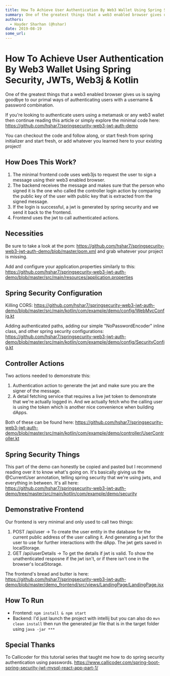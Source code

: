 ```yaml
---
title: How To Achieve User Authentication By Web3 Wallet Using Spring Security, JWTs, Web3j & Kotlin
summary: One of the greatest things that a web3 enabled browser gives us is saying goodbye to our primal ways of authenticating users with a username & password combination. If youre looking to authenticate users using a metamask or any web3 wallet then continue reading this article or simply explore the minimal code here- https-//github.com/hshar7/springsecurity-web3-jwt-auth-demo You can checkout the code and follow along, or start fresh from spring initializer and start fresh, or add whatever you lear
authors:
  - Hayder Sharhan (@hshar)
date: 2019-08-19
some_url: 
---
```


# How To Achieve User Authentication By Web3 Wallet Using Spring Security, JWTs, Web3j & Kotlin

One of the greatest things that a web3 enabled browser gives us is saying goodbye to our primal ways of authenticating users with a username & password combination. 

If you're looking to authenticate users using a metamask or any web3 wallet then continue reading this article or simply explore the minimal code here: https://github.com/hshar7/springsecurity-web3-jwt-auth-demo


You can checkout the code and follow along, or start fresh from spring initializer and start fresh, or add whatever you learned here to your existing project!

## How Does This Work?
1. The minimal frontend code uses web3js to request the user to sign a message using their web3 enabled browser.
2. The backend receives the message and makes sure that the person who signed it is the one who called the controller login action by comparing the public key of the user with public key that is extracted from the signed message.
3. If the login is successful, a jwt is generated by spring security and we send it back to the frontend.
4. Frontend uses the jwt to call authenticated actions.

## Necessities

Be sure to take a look at the pom: https://github.com/hshar7/springsecurity-web3-jwt-auth-demo/blob/master/pom.xml and grab whatever your project is missing.

Add and configure your application.properties similarly to this: https://github.com/hshar7/springsecurity-web3-jwt-auth-demo/blob/master/src/main/resources/application.properties

## Spring Security Configuration

Killing CORS: https://github.com/hshar7/springsecurity-web3-jwt-auth-demo/blob/master/src/main/kotlin/com/example/demo/config/WebMvcConfig.kt

Adding authenticated paths, adding our simple "NoPasswordEncoder" inline class, and other spring security configurations: https://github.com/hshar7/springsecurity-web3-jwt-auth-demo/blob/master/src/main/kotlin/com/example/demo/config/SecurityConfig.kt

## Controller Actions

Two actions needed to demonstrate this:
1. Authentication action to generate the jwt and make sure you are the signer of the message.
2. A detail fetching service that requires a live jwt token to demonstrate that we're actually logged in. And we actually fetch who the calling user is using the token which is another nice convenience when building dApps.

Both of these can be found here: https://github.com/hshar7/springsecurity-web3-jwt-auth-demo/blob/master/src/main/kotlin/com/example/demo/controller/UserController.kt

## Spring Security Things
This part of the demo can honestly be copied and pasted but I recommend reading over it to know what's going on. It's basically giving us the @CurrentUser annotation, telling spring security that we're using jwts, and everything in between. It's all here: https://github.com/hshar7/springsecurity-web3-jwt-auth-demo/tree/master/src/main/kotlin/com/example/demo/security

## Demonstrative Frontend
Our frontend is very minimal and only used to call two things:
1. POST /api/user -> To create the user entity in the database for the current public address of the user calling it. And generating a jwt for the user to use for further interactions with the dApp. The jwt gets saved in localStorage.
2. GET /api/userDetails -> To get the details if jwt is valid. To show the unathenticated resposne if the jwt isn't, or if there isn't one in the browser's localStorage.

The frontend's bread and butter is here: https://github.com/hshar7/springsecurity-web3-jwt-auth-demo/blob/master/demo_frontend/src/views/LandingPage/LandingPage.jsx

## How To Run
- Frontend: `npm install & npm start`
- Backend: I'd just launch the project with intellij but you can also do `mvn clean install` then run the generated jar file that is in the target folder using `java -jar ***`

## Special Thanks
To Callicoder for this tutorial series that taught me how to do spring security authentication using passwords. https://www.callicoder.com/spring-boot-spring-security-jwt-mysql-react-app-part-1/


